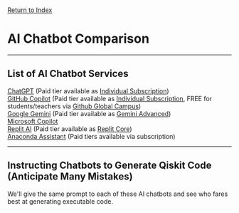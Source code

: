 \
[Return to Index](index.md)
# AI Chatbot Comparison
***
## List of AI Chatbot Services

[ChatGPT](https://chat.openai.com/) (Paid tier available as [Individual Subscription](https://openai.com/chatgpt/pricing))\
[GitHub Copilot](https://github.com/features/copilot) (Paid tier available as [Individual Subscription](https://docs.github.com/en/billing/managing-billing-for-github-copilot/about-billing-for-github-copilot#pricing-for-github-copilot-individual), FREE for students/teachers via [Github Global Campus](https://docs.github.com/en/education/explore-the-benefits-of-teaching-and-learning-with-github-education/github-global-campus-for-students/apply-to-github-global-campus-as-a-student))\
[Google Gemini](https://gemini.google.com/app) (Paid tier available as [Gemini Advanced](https://support.google.com/googleone/answer/14534406))\
[Microsoft Copilot](https://copilot.microsoft.com/)\
[Replit AI](https://replit.com/ai) (Paid tier available as [Replit Core](https://replit.com/replit-core))\
[Anaconda Assistant](https://docs.anaconda.com/free/anaconda-notebooks/anaconda-assistant/) (Paid tiers available via subscription)

***

## Instructing Chatbots to Generate Qiskit Code (Anticipate Many Mistakes)
We'll give the same prompt to each of these AI chatbots and see who fares best at generating executable code.
